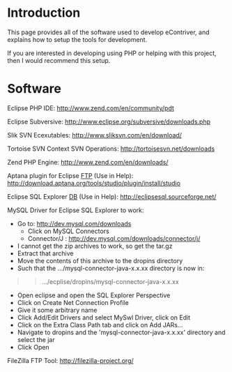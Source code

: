 # Introduction #

This page provides all of the software used to develop eContriver, and explains how to setup the tools for development.

If you are interested in developing using PHP or helping with this project, then I would recommend this setup.


# Software #

Eclipse PHP IDE:
http://www.zend.com/en/community/pdt

Eclipse Subversive:
http://www.eclipse.org/subversive/downloads.php

Slik SVN Ecexutables:
http://www.sliksvn.com/en/download/

Tortoise SVN Context SVN Operations:
http://tortoisesvn.net/downloads

Zend PHP Engine:
http://www.zend.com/en/downloads/

Aptana plugin for Eclipse [FTP](FTP.md) (Use in Help):
http://download.aptana.org/tools/studio/plugin/install/studio

Eclipse SQL Explorer [DB](Visualize.md) (Use in Help):
http://eclipsesql.sourceforge.net/

MySQL Driver for Eclipse SQL Explorer to work:
  * Go to: http://dev.mysql.com/downloads
    * Click on MySQL Connectors
    * Connector/J : http://dev.mysql.com/downloads/connector/j/
  * I cannot get the zip archives to work, so get the tar.gz
  * Extract that archive
  * Move the contents of this archive to the dropins directory
  * Such that the .../mysql-connector-java-x.x.xx directory is now in:
> > .../ecplise/dropins/mysql-connector-java-x.x.xx

  * Open eclipse and open the SQL Explorer Perspective
  * Click on Create Net Connection Profile
  * Give it some arbitrary name
  * Click Add/Edit Drivers and select MySwl Driver, click on Edit
  * Click on the Extra Class Path tab and click on Add JARs...
  * Navigate to dropins and the 'mysql-connector-java-x.x.xx' directory and select the jar
  * Click Open




FileZilla FTP Tool:
http://filezilla-project.org/